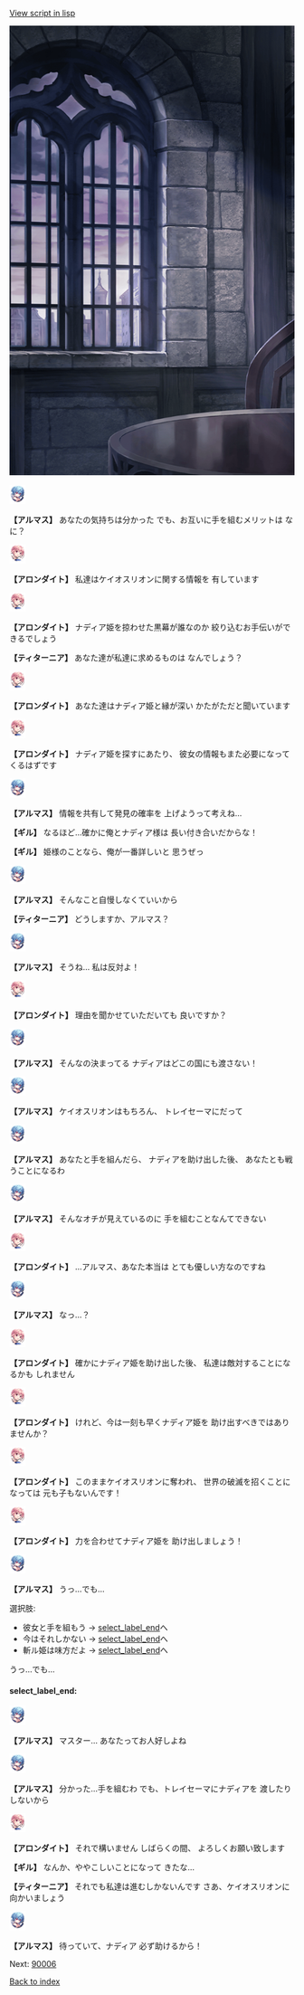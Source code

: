 [View script in lisp](../scripts/100301060.txt)

![church_room.png](../images/backgrounds/church_room.png)

<img src="../images/units/3103811.png" alt="3103811.png" height="34"/>

**【アルマス】**
あなたの気持ちは分かった
でも、お互いに手を組むメリットは
なに？

<img src="../images/units/3100711.png" alt="3100711.png" height="34"/>

**【アロンダイト】**
私達はケイオスリオンに関する情報を
有しています

<img src="../images/units/3100711.png" alt="3100711.png" height="34"/>

**【アロンダイト】**
ナディア姫を掠わせた黒幕が誰なのか
絞り込むお手伝いができるでしょう

**【ティターニア】**
あなた達が私達に求めるものは
なんでしょう？

<img src="../images/units/3100711.png" alt="3100711.png" height="34"/>

**【アロンダイト】**
あなた達はナディア姫と縁が深い
かたがただと聞いています

<img src="../images/units/3100711.png" alt="3100711.png" height="34"/>

**【アロンダイト】**
ナディア姫を探すにあたり、
彼女の情報もまた必要になって
くるはずです

<img src="../images/units/3103811.png" alt="3103811.png" height="34"/>

**【アルマス】**
情報を共有して発見の確率を
上げようって考えね…

**【ギル】**
なるほど…確かに俺とナディア様は
長い付き合いだからな！

**【ギル】**
姫様のことなら、俺が一番詳しいと
思うぜっ

<img src="../images/units/3103811.png" alt="3103811.png" height="34"/>

**【アルマス】**
そんなこと自慢しなくていいから

**【ティターニア】**
どうしますか、アルマス？

<img src="../images/units/3103811.png" alt="3103811.png" height="34"/>

**【アルマス】**
そうね…
私は反対よ！

<img src="../images/units/3100711.png" alt="3100711.png" height="34"/>

**【アロンダイト】**
理由を聞かせていただいても
良いですか？

<img src="../images/units/3103811.png" alt="3103811.png" height="34"/>

**【アルマス】**
そんなの決まってる
ナディアはどこの国にも渡さない！

<img src="../images/units/3103811.png" alt="3103811.png" height="34"/>

**【アルマス】**
ケイオスリオンはもちろん、
トレイセーマにだって

<img src="../images/units/3103811.png" alt="3103811.png" height="34"/>

**【アルマス】**
あなたと手を組んだら、
ナディアを助け出した後、
あなたとも戦うことになるわ

<img src="../images/units/3103811.png" alt="3103811.png" height="34"/>

**【アルマス】**
そんなオチが見えているのに
手を組むことなんてできない

<img src="../images/units/3100711.png" alt="3100711.png" height="34"/>

**【アロンダイト】**
…アルマス、あなた本当は
とても優しい方なのですね

<img src="../images/units/3103811.png" alt="3103811.png" height="34"/>

**【アルマス】**
なっ…？

<img src="../images/units/3100711.png" alt="3100711.png" height="34"/>

**【アロンダイト】**
確かにナディア姫を助け出した後、
私達は敵対することになるかも
しれません

<img src="../images/units/3100711.png" alt="3100711.png" height="34"/>

**【アロンダイト】**
けれど、今は一刻も早くナディア姫を
助け出すべきではありませんか？

<img src="../images/units/3100711.png" alt="3100711.png" height="34"/>

**【アロンダイト】**
このままケイオスリオンに奪われ、
世界の破滅を招くことになっては
元も子もないんです！

<img src="../images/units/3100711.png" alt="3100711.png" height="34"/>

**【アロンダイト】**
力を合わせてナディア姫を
助け出しましょう！

<img src="../images/units/3103811.png" alt="3103811.png" height="34"/>

**【アルマス】**
うっ…でも…

選択肢:
- 彼女と手を組もう → [select_label_end](#select_label_end)へ
- 今はそれしかない → [select_label_end](#select_label_end)へ
- 斬ル姫は味方だよ → [select_label_end](#select_label_end)へ

うっ…でも…

#### select_label_end:

<img src="../images/units/3103811.png" alt="3103811.png" height="34"/>

**【アルマス】**
マスター…
あなたってお人好しよね

<img src="../images/units/3103811.png" alt="3103811.png" height="34"/>

**【アルマス】**
分かった…手を組むわ
でも、トレイセーマにナディアを
渡したりしないから

<img src="../images/units/3100711.png" alt="3100711.png" height="34"/>

**【アロンダイト】**
それで構いません
しばらくの間、
よろしくお願い致します

**【ギル】**
なんか、ややこしいことになって
きたな…

**【ティターニア】**
それでも私達は進むしかないんです
さあ、ケイオスリオンに
向かいましょう

<img src="../images/units/3103811.png" alt="3103811.png" height="34"/>

**【アルマス】**
待っていて、ナディア
必ず助けるから！

Next: [90006](90006.md)

[Back to index](index.md)
